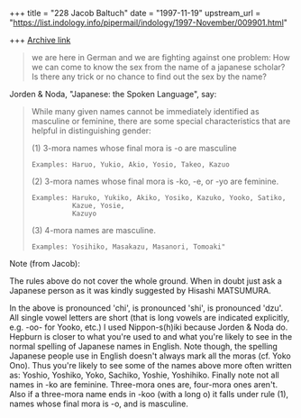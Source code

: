 +++
title = "228 Jacob Baltuch"
date = "1997-11-19"
upstream_url = "https://list.indology.info/pipermail/indology/1997-November/009901.html"

+++
[Archive link](https://list.indology.info/pipermail/indology/1997-November/009901.html)

>we are here in German and we are fighting against
>one problem: How we can come to know the sex from
>the name of a japanese scholar? Is there any trick
>or no chance to find out the sex by the name?

Jorden & Noda, "Japanese: the Spoken Language", say:

> While many given names cannot be immediately identified as masculine or
> feminine, there are some special characteristics that are helpful in
> distinguishing gender:
>
> (1) 3-mora names whose final mora is -o are masculine
>
>     Examples: Haruo, Yukio, Akio, Yosio, Takeo, Kazuo
>
> (2) 3-mora names whose final mora is -ko, -e, or -yo are feminine.
>
>     Examples: Haruko, Yukiko, Akiko, Yosiko, Kazuko, Yooko, Satiko,
>               Kazue, Yosie,
>               Kazuyo
>
> (3) 4-mora names are masculine.
>
>     Examples: Yosihiko, Masakazu, Masanori, Tomoaki"

Note (from Jacob):

The rules above do not cover the whole ground. When in doubt just ask
a Japanese person as it was kindly suggested by Hisashi MATSUMURA.

In the above <ti> is pronounced 'chi', <si> is pronounced 'shi',
<zu> is pronounced 'dzu'. All single vowel letters are short (that is long
vowels are indicated explicitly, e.g. -oo- for Yooko, etc.) I used
Nippon-s(h)iki
because Jorden & Noda do. Hepburn is closer to what you're used to and what
you're likely to see in the normal spelling of Japanese names in English.
Note though, the spelling Japanese people use in English doesn't always
mark all the moras (cf. Yoko Ono). Thus you're likely to see some of the
names above more often written as: Yoshio, Yoshiko, Yoko, Sachiko, Yoshie,
Yoshihiko. Finally note not all names in -ko are feminine. Three-mora ones
are, four-mora ones aren't. Also if a three-mora name ends in -koo (with
a long o) it falls under rule (1), names whose final mora is -o, and is
masculine.



